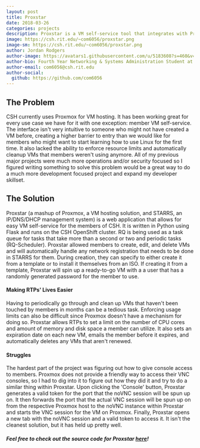 ```yaml
---
layout: post
title: Proxstar
date: 2018-03-26
categories: projects
description: Proxstar is a VM self-service tool that integrates with Proxmox and STARRS
image: https://csh.rit.edu/~com6056/proxstar.png
image-sm: https://csh.rit.edu/~com6056/proxstar.png
author: Jordan Rodgers
author-image: https://avatars1.githubusercontent.com/u/5183608?s=460&v=4
author-bio: Fourth Year Networking & Systems Administration Student at Rochester Institute of Technology
author-email: com6056@csh.rit.edu
author-social:
  github: https://github.com/com6056
---
```


## The Problem
CSH currently uses Proxmox for VM hosting. It has been working great for every use case we have for it with one exception: member VM self-service. The interface isn't very intuitive to someone who might not have created a VM before, creating a higher barrier to entry than we would like for members who might want to start learning how to use Linux for the first time. It also lacked the ability to enforce resource limits and automatically cleanup VMs that members weren't using anymore. All of my previous major projects were much more operations and/or security focused so I figured writing something to solve this problem would be a great way to do a much more development focused project and expand my developer skillset.

## The Solution
Proxstar (a mashup of Proxmox, a VM hosting solution, and STARRS, an IP/DNS/DHCP management system) is a web application that allows for easy VM self-service for the members of CSH. It is written in Python using Flask and runs on the CSH OpenShift cluster. RQ is being used as a task queue for tasks that take more than a second or two and periodic tasks (RQ-Scheduler). Proxstar allowed members to create, edit, and delete VMs and will automatically handle any network registration that needs to be done in STARRS for them. During creation, they can specify to either create it from a template or to install it themselves from an ISO. If creating it from a template, Proxstar will spin up a ready-to-go VM with a a user that has a randomly generated password for the member to use.

#### Making RTPs' Lives Easier
Having to periodically go through and clean up VMs that haven't been touched by members in months can be a tedious task. Enforcing usage limits can also be difficult since Proxmox doesn't have a mechanism for doing so. Proxstar allows RTPs to set a limit on the number of CPU cores and amount of memory and disk space a member can utilize. It also sets an expiration date on each new VM, emails the member before it expires, and automatically deletes any VMs that aren't renewed.

#### Struggles
The hardest part of the project was figuring out how to give console access to members. Proxmox does not provide a friendly way to access their VNC consoles, so I had to dig into it to figure out how they did it and try to do a similar thing within Proxstar. Upon clicking the 'Console' button, Proxstar generates a valid token for the port that the noVNC session will be spun up on. It then forwards the port that the actual VNC session will be spun up on from the respective Proxmox host to the noVNC instance within Proxstar and starts the VNC session for the VM on Proxmox. Finally, Proxstar opens a new tab with the noVNC session and a valid token to access it. It isn't the cleanest solution, but it has held up pretty well.

##### Feel free to check out the source code for Proxstar [here](https://github.com/com6056/proxstar)!
